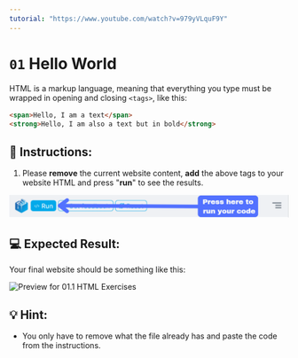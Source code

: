 ```yaml
---
tutorial: "https://www.youtube.com/watch?v=979yVLquF9Y"
---
```


# `01` Hello World

HTML is a markup language, meaning that everything you type must be wrapped in opening and closing `<tags>`, like this:

```html
<span>Hello, I am a text</span>
<strong>Hello, I am also a text but in bold</strong>
```

## 📝 Instructions:

1. Please **remove** the current website content, **add** the above tags to your website HTML and press "**run**" to see the results.

![Run](../../.learn/assets/build.png?raw=true)

## 💻 Expected Result:

Your final website should be something like this:

![Preview for 01.1 HTML Exercises](../../.learn/assets/preview-01.1.png?raw=true)

## 💡 Hint:

+ You only have to remove what the file already has and paste the code from the instructions.
